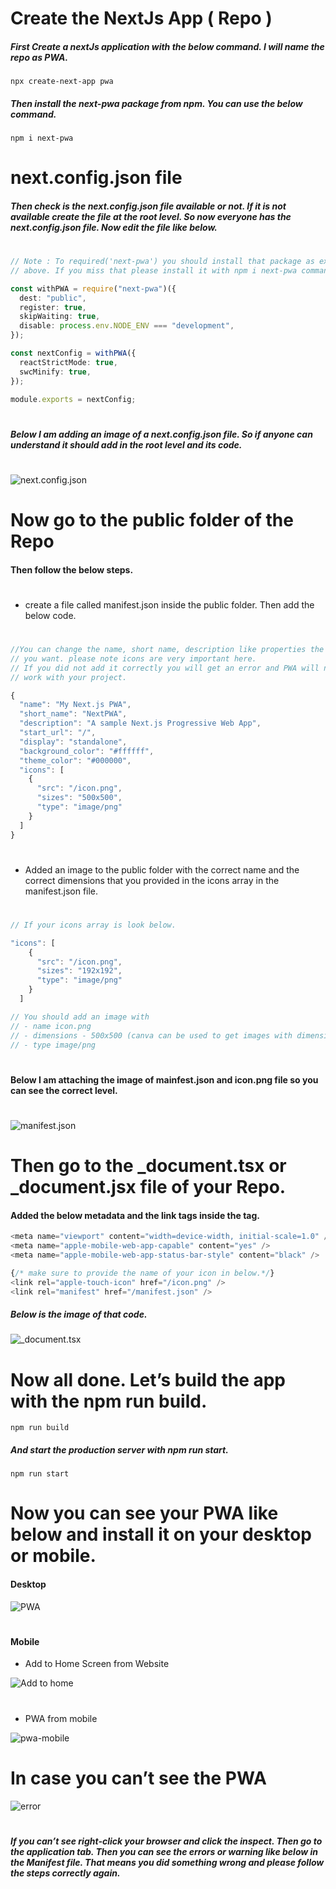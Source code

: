 
# Create the NextJs App ( Repo )

##### First Create a nextJs application with the below command. I will name the repo as PWA.

```
npx create-next-app pwa
```

##### Then install the next-pwa package from npm. You can use the below command.

```
npm i next-pwa
```

# next.config.json file

##### Then check is the next.config.json file available or not. If it is not available create the file at the root level. So now everyone has the next.config.json file. Now edit the file like below.

#

```typescript
// Note : To required('next-pwa') you should install that package as explain
// above. If you miss that please install it with npm i next-pwa command.

const withPWA = require("next-pwa")({
  dest: "public",
  register: true,
  skipWaiting: true,
  disable: process.env.NODE_ENV === "development",
});

const nextConfig = withPWA({
  reactStrictMode: true,
  swcMinify: true,
});

module.exports = nextConfig;
```

#

##### Below I am adding an image of a next.config.json file. So if anyone can understand it should add in the root level and its code.
#

![next.config.json](https://miro.medium.com/v2/resize:fit:1400/format:webp/1*XCExd5E12Dc8CGtyYBP_vg.png)
#

# Now go to the public folder of the Repo


#### Then follow the below steps.

#
- create a file called manifest.json inside the public folder. Then add the below code.
#

```typescript
//You can change the name, short name, description like properties the way
// you want. please note icons are very important here.
// If you did not add it correctly you will get an error and PWA will not
// work with your project.

{
  "name": "My Next.js PWA",
  "short_name": "NextPWA",
  "description": "A sample Next.js Progressive Web App",
  "start_url": "/",
  "display": "standalone",
  "background_color": "#ffffff",
  "theme_color": "#000000",
  "icons": [
    {
      "src": "/icon.png",
      "sizes": "500x500",
      "type": "image/png"
    }
  ]
}
```
#

#
- Added an image to the public folder with the correct name and the correct dimensions that you provided in the icons array in the manifest.json file.
#


```typescript
// If your icons array is look below.

"icons": [
    {
      "src": "/icon.png",
      "sizes": "192x192",
      "type": "image/png"
    }
  ]

// You should add an image with 
// - name icon.png
// - dimensions - 500x500 (canva can be used to get images with dimensions)
// - type image/png
```
#

#### Below I am attaching the image of mainfest.json and icon.png file so you can see the correct level.
#

![manifest.json](https://miro.medium.com/v2/resize:fit:1400/format:webp/1*8CmDSnvx-mthlsdjmgHoiw.png)
#

# Then go to the _document.tsx or _document.jsx file of your Repo.

#### Added the below metadata and the link tags inside the <Head> tag.

```typescript
<meta name="viewport" content="width=device-width, initial-scale=1.0" />
<meta name="apple-mobile-web-app-capable" content="yes" />
<meta name="apple-mobile-web-app-status-bar-style" content="black" />

{/* make sure to provide the name of your icon in below.*/}
<link rel="apple-touch-icon" href="/icon.png" />
<link rel="manifest" href="/manifest.json" />
```

##### Below is the image of that code.

![_document.tsx](https://miro.medium.com/v2/resize:fit:1400/format:webp/1*dntgXrGDUmz0hN00IpJbvQ.png)
#

# Now all done. Let’s build the app with the npm run build.
```
npm run build
```

##### And start the production server with npm run start.

```
npm run start
```

# Now you can see your PWA like below and install it on your desktop or mobile.

#### Desktop

![PWA](https://miro.medium.com/v2/resize:fit:1400/format:webp/1*4xGyEJcuUWMHCqPKVMp6FQ.png)
#

#### Mobile

- Add to Home Screen from Website

![Add to home](https://cdn-images-1.medium.com/max/1600/1*YdizLAwFjthafKlyNsYu1g.jpeg)

#

- PWA from mobile

![pwa-mobile](https://cdn-images-1.medium.com/max/1600/1*v2eulVSqgmKXfvtGxiaEbQ.gif)

#


# In case you can’t see the PWA

![error](https://miro.medium.com/v2/resize:fit:1400/format:webp/1*qrtxx46erHxBxl8oJSAZRQ.png)

#

##### If you can’t see right-click your browser and click the inspect. Then go to the application tab. Then you can see the errors or warning like below in the Manifest file. That means you did something wrong and please follow the steps correctly again.


